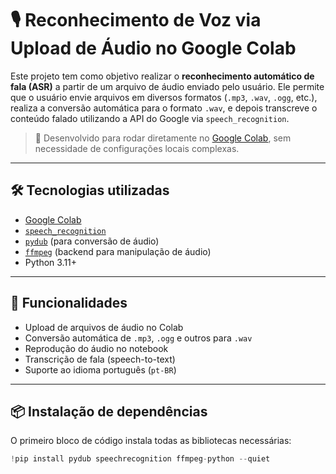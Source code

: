 # 🎙️ Reconhecimento de Voz via Upload de Áudio no Google Colab

Este projeto tem como objetivo realizar o **reconhecimento automático de fala (ASR)** a partir de um arquivo de áudio enviado pelo usuário. Ele permite que o usuário envie arquivos em diversos formatos (`.mp3`, `.wav`, `.ogg`, etc.), realiza a conversão automática para o formato `.wav`, e depois transcreve o conteúdo falado utilizando a API do Google via `speech_recognition`.

> 🔧 Desenvolvido para rodar diretamente no [Google Colab](https://colab.research.google.com/), sem necessidade de configurações locais complexas.

---

## 🛠️ Tecnologias utilizadas

- [Google Colab](https://colab.research.google.com/)
- [`speech_recognition`](https://pypi.org/project/SpeechRecognition/)
- [`pydub`](https://github.com/jiaaro/pydub) (para conversão de áudio)
- [`ffmpeg`](https://ffmpeg.org/) (backend para manipulação de áudio)
- Python 3.11+

---

## 🚀 Funcionalidades

- Upload de arquivos de áudio no Colab
- Conversão automática de `.mp3`, `.ogg` e outros para `.wav`
- Reprodução do áudio no notebook
- Transcrição de fala (speech-to-text)
- Suporte ao idioma português (`pt-BR`)

---

## 📦 Instalação de dependências

O primeiro bloco de código instala todas as bibliotecas necessárias:

```python
!pip install pydub speechrecognition ffmpeg-python --quiet
